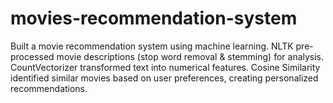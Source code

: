 # movies-recommendation-system
Built a movie recommendation system using machine learning. NLTK pre-processed movie descriptions (stop word removal & stemming) for analysis. CountVectorizer transformed text into numerical features. Cosine Similarity identified similar movies based on user preferences, creating personalized recommendations.
